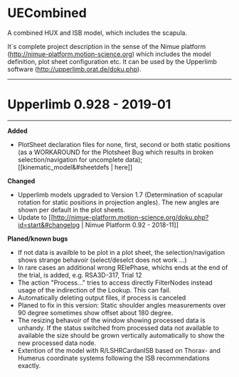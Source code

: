 # UECombined
A combined HUX and ISB model, which includes the scapula.

It´s complete project description in the sense of the Nimue platform (http://nimue-platform.motion-science.org) which includes the model definition, plot sheet configuration etc. It can be used by the Upperlimb software (http://upperlimb.orat.de/doku.php). 

-----------------
# Upperlimb 0.928 - 2019-01
------------------------

**Added**
   * PlotSheet declaration files for none, first, second or both static positions (as a WORKAROUND for the Plotsheet Bug which results in broken selection/navigation for uncomplete data); [[kinematic_model&#sheetdefs | here]]

**Changed**
   * Upperlimb models upgraded to Version 1.7 (Determination of scapular rotation for static positions  in projection angles). The new angles are shown per default in the plot sheets.
   * Update to [[http://nimue-platform.motion-science.org/doku.php?id=start&#changelog | Nimue Platform 0.92 - 2018-11]]

**Planed/known bugs**
   * If not data is availble to be plot in a plot sheet, the selection/navigation shows strange behavoir (select/deselct does not work ...)
   * In rare cases an additional wrong RElePhase, whichs ends at the end of the trial, is added, e.g. RSA3D-317, Trial 12
   * The action "Process..." tries to access directly FilterNodes instead usage of the indirection of the Lookup. This can fail.
   * Automatically deleting output files, if process is canceled
   * Planed to fix in this version: Static shoulder angles measurements over 90 degree sometimes show offset about 180 degree.
   * The resizing behavoir of the window showing processed data is unhandy. If the status switched from processed data not available to available the size should be grown vertically automatically to show the new processed data node.
   * Extention of the model with R/LSHRCardanISB based on Thorax- and Humerus coordinate systems following the ISB recommendations exactly.
